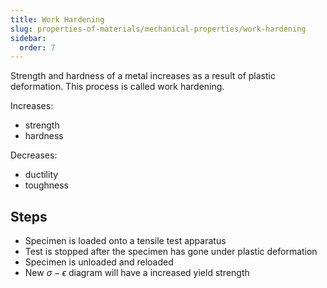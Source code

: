 ```yaml
---
title: Work Hardening
slug: properties-of-materials/mechanical-properties/work-hardening
sidebar:
  order: 7
---
```


Strength and hardness of a metal increases as a result of plastic deformation.
This process is called work hardening.

Increases:

- strength
- hardness

Decreases:

- ductility
- toughness

## Steps

- Specimen is loaded onto a tensile test apparatus
- Test is stopped after the specimen has gone under plastic deformation
- Specimen is unloaded and reloaded
- New $\sigma-\epsilon$ diagram will have a increased yield strength
